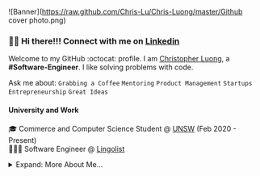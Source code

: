 ![Banner](https://raw.github.com/Chris-Lu/Chris-Luong/master/Github cover photo.png)

### 👋🏼 Hi there!!! Connect with me on [Linkedin](https://www.linkedin.com/in/christopherluong3)

Welcome to my GitHub :octocat: profile. I am [Christopher Luong](https://www.linkedin.com/in/christopherluong3), a **#Software-Engineer**. I like solving problems with code.

Ask me about: `Grabbing a Coffee` `Mentoring` `Product Management` `Startups` `Entrepreneurship` `Great Ideas`

#### University and Work

🎓 Commerce and Computer Science Student @ [UNSW](https://www.unsw.edu.au) (Feb 2020 - Present)  
👨🏼‍💻 Software Engineer @ [Lingolist](https://www.lingolist.com.au/)


<details>

<summary>Expand: More About Me...</summary>

<p>

```javascript
const Chris = {
  code: [JavaScript, TypeScript, Ruby, Python, C],
  tools: [React, Node.js, Firebase, Strapi, Ghost, GitHub, AWS, GCP],
  architecture: ["microservices", "event-driven", "layered"],
  techCommunities: {
    coorganizer: "UNSW CSESOC",
    mentor: ["Student Peer Mentor", "Local Hackathon(s) Mentor", "IT Director"],
  },
  challenge: "This year, I want to launch Lingo List, learn React, and understand production monitoring KPIs.",
};
```

#### Recent Projects

#### 🌏 UNSW Business Society website

<a href="https://www.unswbsoc.com/">
    <img align="left" src="https://raw.github.com/Chris-Luong/Chris-Luong/master/images/bsoc ss.png" width="300">
</a>
UNSW Business Society is the largest society at the University of New South Wales with over 11,000 members and the society hosts 75+ events every year. These events are aimed at fostering the devlopment of students from the Business School by enhancing their social, personal and professional skills.

I used Webflow to create the website and make it responsive with my co-director and Godadddy to host it. The website contains multiple pages showcasing different aspects of the society including a blog page to give students information on various topics and a signup page to allow people to signup to the mailing list.
</p>
<p>

####  💵 Lingo List

<a href="https://www.lingolist.com.au/">
	<img align="left" src="https://raw.github.com/jhingun1/jhingun1/master/images/Erxes.png" width="300">
</a>

[Lingo List](https://www.Lingolist.com.au/) is a
</p>
